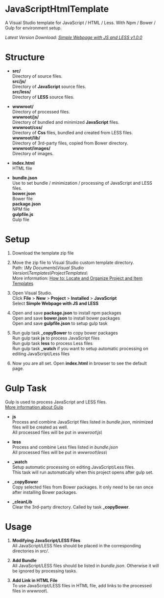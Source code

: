 # JavaScriptHtmlTemplate
A Visual Studio template for JavaScript / HTML / Less. With Npm / Bower / Gulp for environment setup.

*Latest Version Download: [Simple Webpage with JS and LESS v1.0.0][Latest]*

# Structure
- **src/**   
  Directory of source files.  
  **src/js/**   
  Directory of **JavaScript** source files.  
  **src/less/**   
  Directory of **LESS** source files.  

- **wwwroot/**   
  Directory of processed files.  
  **wwwroot/js/**   
  Directory of bundled and minimized **JavaScript** files.  
  **wwwroot/css/**   
  Directory of **Css** files, bundled and created from LESS files.   
  **wwwroot/lib/**   
  Directory of 3rd-party files, copied from Bower directory.  
  **wwwroot/images/**   
  Directory of images.  

- **index.html**  
  HTML file

- **bundle.json**  
  Use to set bundle / minimization / processing of JavaScript and LESS files.  
  **bower.json**  
  Bower file  
  **package.json**  
  NPM file  
  **gulpfile.js**  
  Gulp file  
  
# Setup
1. Download the template zip file

2. Move the zip file to Visual Studio custom template directory.  
    Path: *\\My Documents\\Visual Studio Version\\Templates\\ProjectTemplates\\*  
    More information: [How to: Locate and Organize Project and Item Templates][Templates Directory] 

3. Open Visual Studio.  
    Click **File** > **New** > **Project** > **Installed** > **JavaScript**  
    Select **Simple Webpage with JS and LESS**

4. Open and save **package.json** to install npm packages  
    Open and save **bower.json** to install bower packages  
    Open and save **gulpfile.json** to setup gulp task

5. Run gulp task **_copyBower** to copy bower packages  
    Run gulp task **js** to process JavaScript files  
    Run gulp task **less** to process Less files  
    Run gulp task **_watch** if you want to setup automatic processing on editing JavaScript/Less files  

6. Now you are all set. Open **index.html** in browser to see the default page.

# Gulp Task
Gulp is used to process JavaScript and LESS files.  
[More information about Gulp][Gulp]

- **js**  
  Process and combine JavaScript files listed in *bundle.json*, minimized files will be created as well.  
  All processed files will be put in *wwwroot\\js\\*

- **less**  
  Process and combine Less files listed in *bundle.json*  
  All processed files will be put in *wwwroot\\less\\*

- **\_watch**  
  Setup automatic processing on editing JavaScript/Less files.  
  This task will run automatically when this project opens after gulp set.

- **\_copyBower**  
  Copy selected files from Bower packages. It only need to be ran once after installing Bower packages.

- **\_cleanLib**  
  Clear the 3rd-party directory. Called by task **\_copyBower**.

# Usage
1. **Modifying JavaScript/LESS Files**  
    All JavaScript/LESS files should be placed in the corresponding directories in *src/*.

2. **Add Bundle**  
    All JavaScript/LESS files should be listed in *bundle.json*. Otherwise it will be ignored by processing tasks.

3. **Add Link in HTML File**  
    To use JavaScript/LESS files in HTML file, add links to the processed files in *wwwroot\\*.


[Templates Directory]: https://msdn.microsoft.com/en-us/library/y3kkate1.aspx "How to: Locate and Organize Project and Item Templates"
[Gulp]: https://github.com/gulpjs/gulp/blob/master/docs/getting-started.md "Gulp Doc"
[Latest]: https://github.com/Rendxx/JavaScriptHtmlTemplate/releases/tag/1.0.0 "Download Page"